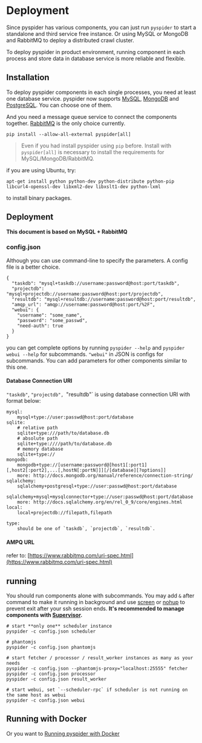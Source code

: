 Deployment
===========

Since pyspider has various components, you can just run `pyspider` to start a standalone and third service free instance. Or using MySQL or MongoDB and RabbitMQ to deploy a distributed crawl cluster.

To deploy pyspider in product environment, running component in each process and store data in database service is more reliable and flexible.

Installation
------------

To deploy pyspider components in each single processes, you need at least one database service. pyspider now supports [MySQL](http://www.mysql.com/), [MongoDB](http://www.mongodb.org/) and [PostgreSQL](http://www.postgresql.org/). You can choose one of them.

And you need a message queue service to connect the components together. [RabbitMQ](http://www.rabbitmq.com/) is the only choice currently.

`pip install --allow-all-external pyspider[all]`

> Even if you had install pyspider using `pip` before. Install with `pyspider[all]` is necessary to install the requirements for MySQL/MongoDB/RabbitMQ.

if you are using Ubuntu, try:
```
apt-get install python python-dev python-distribute python-pip libcurl4-openssl-dev libxml2-dev libxslt1-dev python-lxml
```
to install binary packages.

Deployment
----------

**This document is based on MySQL + RabbitMQ**

### config.json

Although you can use command-line to specify the parameters. A config file is a better choice.

```
{
  "taskdb": "mysql+taskdb://username:password@host:port/taskdb",
  "projectdb": "mysql+projectdb://username:password@host:port/projectdb",
  "resultdb": "mysql+resultdb://username:password@host:port/resultdb",
  "amqp_url": "amqp://username:password@host:port/%2F",
  "webui": {
    "username": "some_name",
    "password": "some_passwd",
    "need-auth": true
  }
}
```

you can get complete options by running `pyspider --help` and `pyspider webui --help` for subcommands. `"webui"` in JSON  is configs for subcommands. You can add parameters for other components similar to this one.

#### Database Connection URI
`"taskdb"`, `"projectdb", `"resultdb"` is using database connection URI with format below:

```
mysql:
    mysql+type://user:passwd@host:port/database
sqlite:
    # relative path
    sqlite+type:///path/to/database.db
    # absolute path
    sqlite+type:////path/to/database.db
    # memory database
    sqlite+type://
mongodb:
    mongodb+type://[username:password@]host1[:port1][,host2[:port2],...[,hostN[:portN]]][/[database][?options]]
    more: http://docs.mongodb.org/manual/reference/connection-string/
sqlalchemy:
    sqlalchemy+postgresql+type://user:passwd@host:port/database
    sqlalchemy+mysql+mysqlconnector+type://user:passwd@host:port/database
    more: http://docs.sqlalchemy.org/en/rel_0_9/core/engines.html
local:
    local+projectdb://filepath,filepath
    
type:
    should be one of `taskdb`, `projectdb`, `resultdb`.
```

#### AMPQ URL
refer to: [https://www.rabbitmq.com/uri-spec.html](https://www.rabbitmq.com/uri-spec.html)

running
-------

You should run components alone with subcommands. You may add `&` after command to make it running in background and use [screen](http://linux.die.net/man/1/screen) or [nohup](http://linux.die.net/man/1/nohup) to prevent exit after your ssh session ends. **It's recommended to manage components with [Supervisor](http://supervisord.org/).**

```
# start **only one** scheduler instance
pyspider -c config.json scheduler

# phantomjs
pyspider -c config.json phantomjs

# start fetcher / processor / result_worker instances as many as your needs
pyspider -c config.json --phantomjs-proxy="localhost:25555" fetcher
pyspider -c config.json processor
pyspider -c config.json result_worker

# start webui, set `--scheduler-rpc` if scheduler is not running on the same host as webui
pyspider -c config.json webui
```

Running with Docker
-------------------
Or you want to [Running pyspider with Docker](Running-pyspider-with-Docker)
